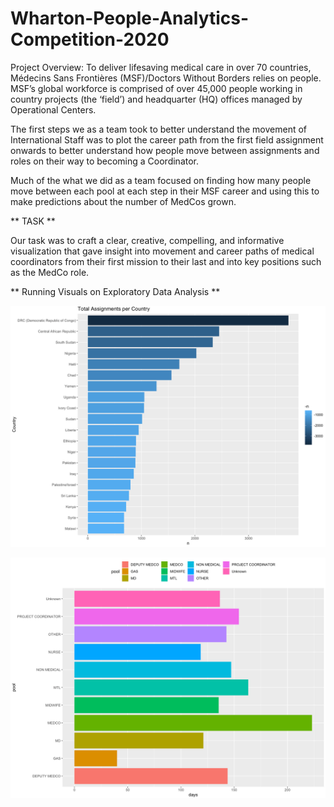 # Wharton-People-Analytics-Competition-2020

Project Overview: To deliver lifesaving medical care in over 70 countries, Médecins Sans Frontières (MSF)/Doctors Without Borders 
relies on people. MSF’s global workforce is comprised of over 45,000 people working in country projects (the ‘field’) 
and headquarter (HQ) offices managed by Operational Centers.

The first steps we as a team took to better understand the movement of International Staff was 
to plot the career path from the first field assignment onwards to better understand how 
people move between assignments and roles on their way to becoming a Coordinator.

Much of the what we did as a team focused on finding how many
people move between each pool at each step in their MSF career and using this to make 
predictions about the number of MedCos grown.

** TASK **

Our task was to craft a clear, creative, compelling, and informative visualization that gave insight 
into movement and career paths of medical coordinators from their first mission to their last and 
into key positions such as the MedCo role.

** Running Visuals on Exploratory Data Analysis ** 

![Total Assignments per Country Top 20](https://github.com/artwang31/Wharton-People-Analytics-Competition-2020/blob/master/Total%20Assignments%20per%20Country.png)

![Average Days on Assignments per Position](https://github.com/artwang31/Wharton-People-Analytics-Competition-2020/blob/master/Average%20Days%20on%20Assignments%20Per%20Position.png)
